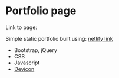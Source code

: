 # Portfolio page

Link to page: 

Simple static portfolio built using: [netlify link](https://mark-r.netlify.app/)

- Bootstrap, jQuery
- CSS
- Javascript
- [Devicon](https://konpa.github.io/devicon/)